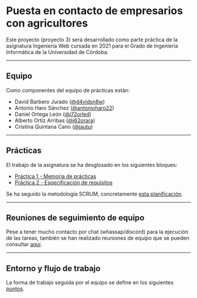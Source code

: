 # Puesta en contacto de empresarios con agricultores

Este proyecto (proyecto 3) será desarrollado como parte práctica de la asignatura Ingeniería Web cursada en 2021 para el Grado de Ingeniería Informática de la Universidad de Córdoba.

---

## Equipo

Como componentes del equipo de prácticas están:

* David Barbero Jurado ([@d4vidsn8w](https://github.com/d4vidsn8w))
* Antonio Haro Sánchez ([@antonioharo22](https://github.com/antonioharo22))
* Daniel Ortega León ([@i72orled](https://github.com/i72orled))
* Alberto Ortiz Arribas ([@i62orara](https://github.com/i62orara))
* Cristina Quintana Cano ([@jautu](https://github.com/jautu))

---

## Prácticas

El trabajo de la asignatura se ha desglosado en los siguientes bloques:

* [Práctica 1 - Memoria de prácticas](scrum/p1/p1.md)
* [Práctica 2 - Especificación de requisitos](scrum/p2/p2.md)

Se ha seguido la metodología SCRUM, concretamente [esta planificación](scrum/planning/scrum.md).

---

## Reuniones de seguimiento de equipo

Pese a tener mucho contacto por chat (whassap/discord) para la ejecución de las tareas, también se han realizado reuniones de equipo que se pueden consultar [aquí](scrum/meeting/meeting.md).

---

## Entorno y flujo de trabajo

La forma de trabajo seguida por el equipo se define en los siguientes [puntos](workflow/workflow.md).
